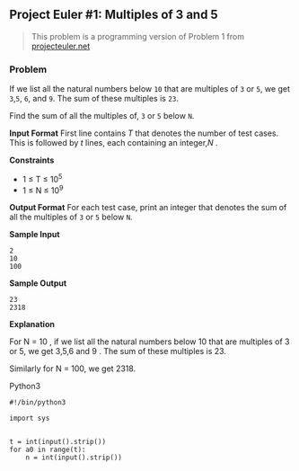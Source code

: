 ## Project Euler #1: Multiples of 3 and 5
> This problem is a programming version of Problem 1 from <a href="projecteuler.net" >projecteuler.net</a>

### Problem
If we list all the natural numbers below `10` that are multiples of `3` or `5`, we get `3`,`5`, `6`, and `9`. The sum of these multiples is `23`.

Find the sum of all the multiples of, `3` or `5` below `N`. 

**Input Format**
First line contains *T*  that denotes the number of test cases. This is followed by *t* lines, each containing an integer,*N* .

**Constraints**
- 1 ≤ T ≤ 10<sup>5</sup>
- 1 ≤ N ≤ 10<sup>9</sup>

**Output Format**
For each test case, print an integer that denotes the sum of all the multiples of `3` or `5` below `N`.

**Sample Input**
```
2
10
100
```
**Sample Output**
```
23
2318
```
**Explanation**

For N = 10 , if we list all the natural numbers below 10 that are multiples of 3 or 5, we get 3,5,6 and 9 . The sum of these multiples is 23.

Similarly for N = 100, we get 2318.

Python3
```
#!/bin/python3

import sys


t = int(input().strip())
for a0 in range(t):
    n = int(input().strip())

```
